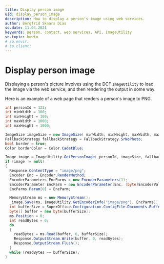```yaml
---
title: Display person image
uid: display_person_image
description: How to display a person's image using web services.
author: Bergfrid Skaara Dias
so.date: 11.04.2021
keywords: person, contact, web services, API, ImageUtility
so.topic: howto
# so.envir:
# so.client:
---
```


# Display person image

Displaying a person's picture involves using the DCF `ImageUtility` to load the image via the web service, and then rendering the output in some way.

Here is an example of a web page that renders a person's image to PNG.

```csharp
int personId = 123;
int minWidth = 100;
int minHeight = 100;
int maxWidth = 1000;
int maxHeight = 1000;

ImageSize imageSize = new ImageSize( minWidth, minHeight, maxWidth, maxHeight);
FallbackStrategy fallbackStrategy = FallbackStrategy.SrNoPhoto;
bool border = true;
Color borderColor = Color.CadetBlue;

Image image = ImageUtility.GetPersonImage(_personId, imageSize, fallbackStrategy, border, borderColor);
if (image != null)
{
  Response.ContentType = "image/png";
  Encoder Enc = Encoder.RenderMethod;
  EncoderParameters EncParms = new EncoderParameters(1);
  EncoderParameter EncParm = new EncoderParameter(Enc, (byte)EncoderValue.RenderNonProgressive);
  EncParms.Param[0] = EncParm;

  MemoryStream ms = new MemoryStream();
  _image.Save(ms, ImageUtility.GetEncoderInfo("image/png"), EncParms);
  int bufferSize = SuperOffice.Configuration.ConfigFile.Documents.BufferSize * 1024;
  byte[] buffer = new byte[bufferSize];
  ms.Position = 0;
  int readBytes = 0;
  do
  {
    readBytes = ms.Read(buffer, 0, bufferSize);
    Response.OutputStream.Write(buffer, 0, readBytes);
    Response.OutputStream.Flush();
  }
  while (readBytes == bufferSize);
}
```
